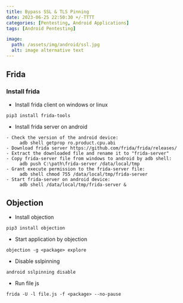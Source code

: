 ```yaml
---
title: Bypass SSL & TLS Pinning 
date: 2023-06-25 22:50:30 +/-TTTT
categories: [Pentesting, Android Applications]
tags: [Android Pentesting] 

image:
  path: /assets/img/android/ssl.jpg
  alt: image alternative text
---
```

## Frida
### Install frida 
- Install frida client on windows or linux
```shell
pip3 install frida-tools
```
- Install frida server on android

```shell
- Check the version of the android device:
     adb shell getprop ro.product.cpu.abi 
- Download frida server https://github.com/frida/frida/releases/
- Extract the downloaded file and rename it to "frida-server"
- Copy frida-server file from windows to android by adb shell:
     adb push C:\path\frida-server /data/local/tmp
- Grant execute permission to the frida-server file:
     adb shell chmod 755 /data/local/tmp/frida-server
- Start frida-server on android device: 
     adb shell /data/local/tmp/frida-server &

```

## Objection
- Install objection
```shell
pip3 install objection
```
- Start application by objection
```shell
objection -g <package> explore
```
- Disable sslpinning
```shell
android sslpinning disable
```
- Run file js
```shell
frida -U -l file.js -f <package> --no-pause
```
